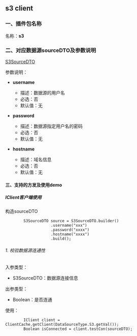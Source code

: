 ## s3 client

### 一、插件包名称
名称：**s3**

### 二、对应数据源sourceDTO及参数说明

[S3SourceDTO](/core/src/main/java/com/dtstack/dtcenter/loader/dto/source/S3SourceDTO.java)

参数说明：


- **username**
  - 描述：数据源的用户名
  - 必选：否
  - 默认值：无



- **password**
  - 描述：数据源指定用户名的密码
  - 必选：否
  - 默认值：无



- **hostname**
  - 描述：域名信息
  - 必选：否
  - 默认值：无
  
#### 三、支持的方发及使用demo

##### IClient客户端使用

构造sourceDTO

```$java
        S3SourceDTO source = S3SourceDTO.builder()
                    .username("xxx")
                    .password("xxxx")
                    .hostname("xxxx")
                    .build();
```

###### 1. 校验数据源连通性
入参类型：
- S3SourceDTO：数据源连接信息

出参类型：
- Boolean：是否连通

使用：
```$java
        IClient client = ClientCache.getClient(DataSourceType.S3.getVal());
        Boolean isConnected = client.testCon(sourceDTO);
```
